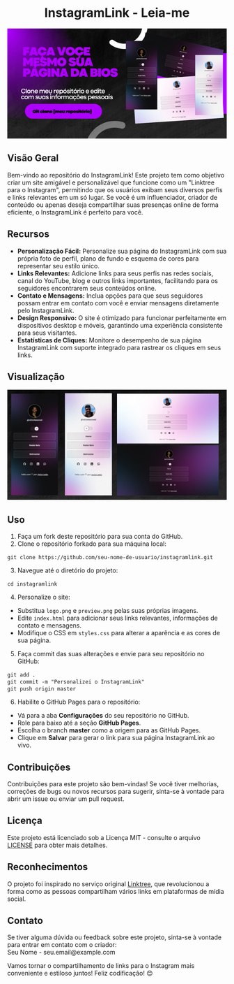 <h1 align="center">InstagramLink - Leia-me</h1>

<p align="center">
  <img src="./assets/Famosinho.png" alt="InstagramLink Preview">
</p>

<h2>Visão Geral</h2>

<p>
  Bem-vindo ao repositório do InstagramLink! Este projeto tem como objetivo criar um site amigável e personalizável que funcione como um "Linktree para o Instagram", permitindo que os usuários exibam seus diversos perfis e links relevantes em um só lugar. Se você é um influenciador, criador de conteúdo ou apenas deseja compartilhar suas presenças online de forma eficiente, o InstagramLink é perfeito para você.
</p>

<h2>Recursos</h2>

<ul>
  <li><strong>Personalização Fácil:</strong> Personalize sua página do InstagramLink com sua própria foto de perfil, plano de fundo e esquema de cores para representar seu estilo único.</li>
  <li><strong>Links Relevantes:</strong> Adicione links para seus perfis nas redes sociais, canal do YouTube, blog e outros links importantes, facilitando para os seguidores encontrarem seus conteúdos online.</li>
  <li><strong>Contato e Mensagens:</strong> Inclua opções para que seus seguidores possam entrar em contato com você e enviar mensagens diretamente pelo InstagramLink.</li>
  <li><strong>Design Responsivo:</strong> O site é otimizado para funcionar perfeitamente em dispositivos desktop e móveis, garantindo uma experiência consistente para seus visitantes.</li>
  <li><strong>Estatísticas de Cliques:</strong> Monitore o desempenho de sua página InstagramLink com suporte integrado para rastrear os cliques em seus links.</li>
</ul>

<h2>Visualização</h2>

<p align="center">
  <img src="./assets/figma.png" alt="InstagramLink Banner">
</p>

<h2>Uso</h2>

<ol>
  <li>Faça um fork deste repositório para sua conta do GitHub.</li>
  <li>Clone o repositório forkado para sua máquina local:</li>
</ol>

<pre><code>git clone https://github.com/seu-nome-de-usuario/instagramlink.git</code></pre>

<ol start="3">
  <li>Navegue até o diretório do projeto:</li>
</ol>

<pre><code>cd instagramlink</code></pre>

<ol start="4">
  <li>Personalize o site:</li>
</ol>

<ul>
  <li>Substitua <code>logo.png</code> e <code>preview.png</code> pelas suas próprias imagens.</li>
  <li>Edite <code>index.html</code> para adicionar seus links relevantes, informações de contato e mensagens.</li>
  <li>Modifique o CSS em <code>styles.css</code> para alterar a aparência e as cores de sua página.</li>
</ul>

<ol start="5">
  <li>Faça commit das suas alterações e envie para seu repositório no GitHub:</li>
</ol>

<pre><code>git add .
git commit -m "Personalizei o InstagramLink"
git push origin master</code></pre>

<ol start="6">
  <li>Habilite o GitHub Pages para o repositório:</li>
</ol>

<ul>
  <li>Vá para a aba <strong>Configurações</strong> do seu repositório no GitHub.</li>
  <li>Role para baixo até a seção <strong>GitHub Pages</strong>.</li>
  <li>Escolha o branch <strong>master</strong> como a origem para as GitHub Pages.</li>
  <li>Clique em <strong>Salvar</strong> para gerar o link para sua página InstagramLink ao vivo.</li>
</ul>

<h2>Contribuições</h2>

<p>
  Contribuições para este projeto são bem-vindas! Se você tiver melhorias, correções de bugs ou novos recursos para sugerir, sinta-se à vontade para abrir um issue ou enviar um pull request.
</p>

<h2>Licença</h2>

<p>
  Este projeto está licenciado sob a Licença MIT - consulte o arquivo <a href="LICENSE">LICENSE</a> para obter mais detalhes.
</p>

<h2>Reconhecimentos</h2>

<p>
  O projeto foi inspirado no serviço original <a href="https://linktr.ee/">Linktree</a>, que revolucionou a forma como as pessoas compartilham vários links em plataformas de mídia social.
</p>

<h2>Contato</h2>

<p>
  Se tiver alguma dúvida ou feedback sobre este projeto, sinta-se à vontade para entrar em contato com o criador:
  <br>
  Seu Nome - seu.email@example.com
</p>

<p>
  Vamos tornar o compartilhamento de links para o Instagram mais conveniente e estiloso juntos! Feliz codificação! 😊
</p>
